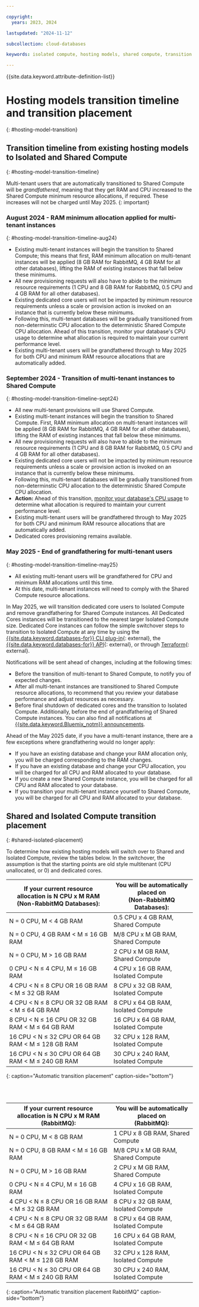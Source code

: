 ```yaml
---

copyright:
  years: 2023, 2024

lastupdated: "2024-11-12"

subcollection: cloud-databases

keywords: isolated compute, hosting models, shared compute, transition

---
```


{{site.data.keyword.attribute-definition-list}}

# Hosting models transition timeline and transition placement
{: #hosting-model-transition}


## Transition timeline from existing hosting models to Isolated and Shared Compute
{: #hosting-model-transition-timeline}

Multi-tenant users that are automatically transitioned to Shared Compute will be *grandfathered*, meaning that they get RAM and CPU increased to the Shared Compute minimum resource allocations, if required. These increases will not be charged until May 2025.
{: important}

### August 2024 - RAM minimum allocation applied for multi-tenant instances
{: #hosting-model-transition-timeline-aug24}

- Existing multi-tenant instances will begin the transition to Shared Compute; this means that first, RAM minimum allocation on multi-tenant instances will be applied (8 GB RAM for RabbitMQ, 4 GB RAM for all other databases), lifting the RAM of existing instances that fall below these minimums. 
- All new provisioning requests will also have to abide to the minimum resource requirements (1 CPU and 8 GB RAM for RabbitMQ, 0.5 CPU and 4 GB RAM for all other databases). 
- Existing dedicated core users will not be impacted by minimum resource requirements unless a scale or provision action is invoked on an instance that is currently below these minimums.
- Following this, multi-tenant databases will be gradually transitioned from non-determinstic CPU allocation to the deterministic Shared Compute CPU allocation. Ahead of this transition, monitor your database's CPU usage to determine what allocation is required to maintain your current performance level.
- Existing multi-tenant users will be grandfathered through to May 2025 for both CPU and minimum RAM resource allocations that are automatically added.

### September 2024 - Transition of multi-tenant instances to Shared Compute
{: #hosting-model-transition-timeline-sept24}

- All new multi-tenant provisions will use Shared Compute.
- Existing multi-tenant instances will begin the transition to Shared Compute. First, RAM minimum allocation on multi-tenant instances will be applied (8 GB RAM for RabbitMQ, 4 GB RAM for all other databases), lifting the RAM of existing instances that fall below these minimums. 
- All new provisioning requests will also have to abide to the minimum resource requirements (1 CPU and 8 GB RAM for RabbitMQ, 0.5 CPU and 4 GB RAM for all other databases). 
- Existing dedicated core users will not be impacted by minimum resource requirements unless a scale or provision action is invoked on an instance that is currently below these minimums.
- Following this, multi-tenant databases will be gradually transitioned from non-determinstic CPU allocation to the deterministic Shared Compute CPU allocation. 
- **Action:** Ahead of this transition, [monitor your database's CPU usage](/docs/cloud-databases?topic=cloud-databases-monitoring#sysdig-monitor-dashboards-cpu-cores-used-per-member) to determine what allocation is required to maintain your current performance level.
- Existing multi-tenant users will be grandfathered through to May 2025 for both CPU and minimum RAM resource allocations that are automatically added. 
- Dedicated cores provisioning remains available.

### May 2025 - End of grandfathering for multi-tenant users
{: #hosting-model-transition-timeline-may25}

- All existing multi-tenant users will be grandfathered for CPU and minimum RAM allocations until this time.
- At this date, multi-tenant instances will need to comply with the Shared Compute resource allocations.

In May 2025, we will transition dedicated core users to Isolated Compute and remove grandfathering for Shared Compute instances. All Dedicated Cores instances will be transitioned to the nearest larger Isolated Compute size. Dedicated Core instances can follow the simple switchover steps to transition to Isolated Compute at any time by using the [{{site.data.keyword.databases-for}} CLI plug-in](/docs/databases-cli-plugin?topic=databases-cli-plugin-cdb-reference){: external}, the [{{site.data.keyword.databases-for}} API](https://cloud.ibm.com/apidocs/cloud-databases-api/cloud-databases-api-v5#introduction){: external}, or through [Terraform](https://registry.terraform.io/providers/IBM-Cloud/ibm/latest/docs/resources/database){: external}.

Notifications will be sent ahead of changes, including at the following times:

- Before the transition of multi-tenant to Shared Compute, to notify you of expected changes. 
- After all multi-tenant instances are transitioned to Shared Compute resource allocations, to recommend that you review your database performance and adjust resources as necessary. 
- Before final shutdown of dedicated cores and the transition to Isolated Compute. Additionally, before the end of grandfathering of Shared Compute instances.
You can also find all notifications at [{{site.data.keyword.Bluemix_notm}} announcements](https://cloud.ibm.com/status/announcement).

Ahead of the May 2025 date, if you have a multi-tenant instance, there are a few exceptions where grandfathering would no longer apply: 

- If you have an existing database and change your RAM allocation only, you will be charged corresponding to the RAM changes. 
- If you have an existing database and change your CPU allocation, you will be charged for all CPU and RAM allocated to your database.
- If you create a new Shared Compute instance, you will be charged for all CPU and RAM allocated to your database. 
- If you transition your multi-tenant instance yourself to Shared Compute, you will be charged for all CPU and RAM allocated to your database.  

## Shared and Isolated Compute transition placement
{: #shared-isolated-placement}

To determine how existing hosting models will switch over to Shared and Isolated Compute, review the tables below. In the switchover, the assumption is that the starting points are old style multitenant (CPU unallocated, or 0) and dedicated cores. 

| **If your current resource allocation is N CPU x M RAM <br> (Non-RabbitMQ Databases):** | **You will be automatically placed on <br> (Non-RabbitMQ Databases):** |
|-------------------------|---------------------|
| N = 0 CPU, M < 4 GB RAM | 0.5 CPU x 4 GB RAM, Shared Compute |
| N = 0 CPU, 4 GB RAM < M ≤ 16 GB RAM | M/8 CPU x M GB RAM, Shared Compute|
| N = 0 CPU, M > 16 GB RAM | 2 CPU x M GB RAM, Shared Compute |
| 0 CPU < N ≤ 4 CPU, M ≤ 16 GB RAM | 4 CPU x 16 GB RAM, Isolated Compute |
| 4 CPU < N ≤ 8 CPU OR 16 GB RAM < M ≤ 32 GB RAM | 8 CPU x 32 GB RAM, Isolated Compute |
| 4 CPU < N ≤ 8 CPU OR 32 GB RAM < M ≤ 64 GB RAM | 8 CPU x 64 GB RAM, Isolated Compute |
| 8 CPU < N ≤ 16 CPU OR 32 GB RAM < M ≤ 64 GB RAM | 16 CPU x 64 GB RAM, Isolated Compute |
| 16 CPU < N ≤ 32 CPU OR 64 GB RAM < M ≤ 128 GB RAM | 32 CPU x 128 RAM, Isolated Compute |
| 16 CPU < N ≤ 30 CPU OR 64 GB RAM < M ≤ 240 GB RAM | 30 CPU x 240 RAM, Isolated Compute |
{: caption="Automatic transition placement" caption-side="bottom"}

<br>

<br>

| **If your current resource allocation is N CPU x M RAM <br> (RabbitMQ):** | **You will be automatically placed on <br> (RabbitMQ):** |
|-------------------------|---------------------|
| N = 0 CPU, M < 8 GB RAM | 1 CPU x 8 GB RAM, Shared Compute |
| N = 0 CPU, 8 GB RAM < M ≤ 16 GB RAM | M/8 CPU x M GB RAM, Shared Compute |
| N = 0 CPU, M > 16 GB RAM | 2 CPU x M GB RAM, Shared Compute |
| 0 CPU < N ≤ 4 CPU, M ≤ 16 GB RAM | 4 CPU x 16 GB RAM, Isolated Compute |
| 4 CPU < N ≤ 8 CPU OR 16 GB RAM < M ≤ 32 GB RAM | 8 CPU x 32 GB RAM, Isolated Compute |
| 4 CPU < N ≤ 8 CPU OR 32 GB RAM < M ≤ 64 GB RAM | 8 CPU x 64 GB RAM, Isolated Compute |
| 8 CPU < N ≤ 16 CPU OR 32 GB RAM < M ≤ 64 GB RAM | 16 CPU x 64 GB RAM, Isolated Compute |
| 16 CPU < N ≤ 32 CPU OR 64 GB RAM < M ≤ 128 GB RAM | 32 CPU x 128 RAM, Isolated Compute |
| 16 CPU < N ≤ 30 CPU OR 64 GB RAM < M ≤ 240 GB RAM | 30 CPU x 240 RAM, Isolated Compute |
{: caption="Automatic transition placement RabbitMQ" caption-side="bottom"}
